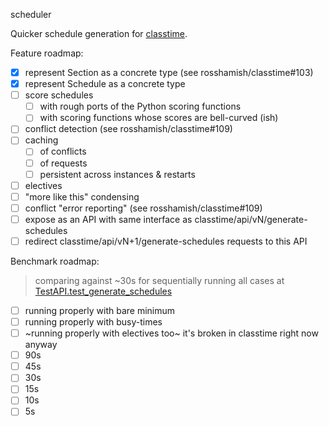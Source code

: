 scheduler

Quicker schedule generation for [classtime](https://github.com/rosshamish/classtime).

Feature roadmap:

- [x] represent Section as a concrete type (see rosshamish/classtime#103)
- [x] represent Schedule as a concrete type
- [ ] score schedules
	- [ ] with rough ports of the Python scoring functions
	- [ ] with scoring functions whose scores are bell-curved (ish)
- [ ] conflict detection (see rosshamish/classtime#109)
- [ ] caching
	- [ ] of conflicts
	- [ ] of requests
	- [ ] persistent across instances & restarts
- [ ] electives
- [ ] "more like this" condensing
- [ ] conflict "error reporting" (see rosshamish/classtime#109)
- [ ] expose as an API with same interface as classtime/api/vN/generate-schedules
- [ ] redirect classtime/api/vN+1/generate-schedules requests to this API

Benchmark roadmap:

> comparing against ~30s for sequentially running all cases at [TestAPI.test_generate_schedules](https://github.com/rosshamish/classtime/blob/8236e91f001f4a5ba76bf1935055415784f2abfd/tests/classtime/test_api.py#L107)

- [ ] running properly with bare minimum
- [ ] running properly with busy-times
- [ ] ~running properly with electives too~ it's broken in classtime right now anyway
- [ ] 90s
- [ ] 45s
- [ ] 30s
- [ ] 15s
- [ ] 10s
- [ ] 5s
